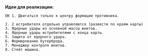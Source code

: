 __Идеи для реализации:__

    OK 1. Двигаться только к центру формации противника.

    2. 2 истребителя отдельно управляются (развести по краям карты)
    3. Ядерные удары из основной массы юнитов.
    4. Ядерные удары истребителями с конца карты.
    5. Защита от ядерного удара.
    6. Формирование бутерброда.
    7. Менеджер контроля юнитов.
    8. Стейт машина.
        
